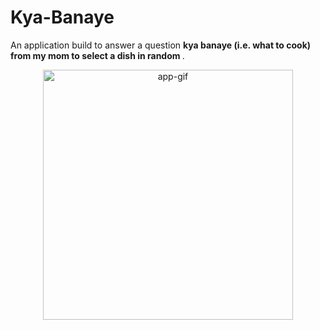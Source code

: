 # Kya-Banaye

An application build to answer a question <strong> kya banaye (i.e. what to cook) from my mom to select a dish in random </strong>. 

<p align='center'>
<img src='https://user-images.githubusercontent.com/73660174/201077959-ea8d6354-ab9d-405d-b770-a8dca8c5d2c3.gif' alt='app-gif' height='400'/>
</p>
